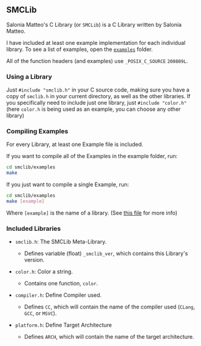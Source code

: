 ## SMCLib

Salonia Matteo's C Library (or `SMCLib`) is a C Library written by Salonia Matteo.

I have included at least one example implementation for each individual library.
To see a list of examples, open the [`examples`](https://github.com/saloniamatteo/smclib/tree/master/examples) folder.

All of the function headers (and examples) use `_POSIX_C_SOURCE` `200809L`.

### Using a Library
Just `#include "smclib.h"` in your C source code, making sure you have a copy of `smclib.h` in your current directory,
as well as the other libraries. If you specifically need to include just one library, just `#include "color.h"`
(here `color.h` is being used as an example, you can choose any other library)

### Compiling Examples
For every Library, at least one Example file is included.

If you want to compile all of the Examples in the example folder, run:
```bash
cd smclib/examples
make
```

If you just want to compile a single Example, run:
```bash
cd smclib/examples
make [example]
```

Where `[example]` is the name of a library.
(See [this file](https://github.com/saloniamatteo/smclib/blob/master/examples/COMPILING.md) for more info)

### Included Libraries
+ `smclib.h`: The SMCLib Meta-Library.
	- Defines variable (float) `_smclib_ver`, which contains this Library's version.

+ `color.h`: Color a string.
	- Contains one function, `color`.

+ `compiler.h`: Define Compiler used.
	- Defines `CC`, which will contain the name of the compiler used (`CLang`, `GCC`, or `MSVC`).

+ `platform.h`: Define Target Architecture
	- Defines `ARCH`, which will contain the name of the target architecture.
